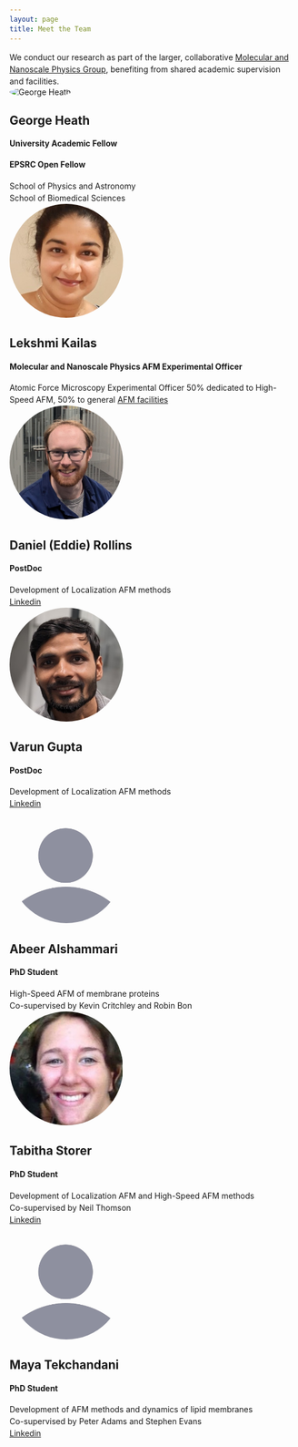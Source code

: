 ```yaml
---
layout: page
title: Meet the Team
---
```


<html>
<head>
  <style>
    /* Add some styling to make the layout look nice */
    p {
      margin: 0;
      line-height: 1.5;
    }
    
    .image-container {
      display: flex;
      align-items: center;
      margin-bottom: 20px; /* Added margin bottom for spacing between team members */
    }
    
    .image-container img {
      width: 200px;
      height: 200px;
      margin-right: 20px;
      border-radius: 50%; /* Add this to make the images circular */
      object-fit: cover; /* Add this to crop the images to fit the circular shape */
    }
    
    .image-container div {
      flex: 1; /* Added to allow text to take remaining space */
    }
  </style>
</head>
<body>
  <p>We conduct our research as part of the larger, collaborative <a href="https://mnp.leeds.ac.uk">Molecular and Nanoscale Physics Group</a>, benefiting from shared academic supervision and facilities.</p>
  <p></p>
  <div class="image-container">
    <img src="/assets/img/george.jpg" alt="George Heath">
    <div>
      <h2>George Heath</h2>
      <h4>University Academic Fellow</h4>   
      <h4>EPSRC Open Fellow</h4>  
      <p>School of Physics and Astronomy</p>
      <p>School of Biomedical Sciences</p>
    </div>
  </div>
  
  <div class="image-container">
    <img src="/assets/img/Lekshmi.jpg" alt="Lekshmi Kailas">
    <div>
      <h2>Lekshmi Kailas</h2>
      <h4>Molecular and Nanoscale Physics AFM Experimental Officer</h4>
      <p>Atomic Force Microscopy Experimental Officer 50% dedicated to High-Speed AFM, 50% to general <a href="https://mnp.leeds.ac.uk/facilities/atomic-force-microscopy/">AFM facilities</a></p>
    </div>
  </div>

  <div class="image-container">
    <img src="/assets/img/Eddie.jpg" alt="Varun Gupta">
    <div>
      <h2>Daniel (Eddie) Rollins</h2>
      <h4>PostDoc</h4>
      <p>Development of Localization AFM methods</p>
       <p> <a href="https://www.linkedin.com/in/daniel-eddie-rollins-25780712a/">Linkedin</a></p>
    </div>
  </div>

  <div class="image-container">
    <img src="/assets/img/Varun.jpeg" alt="Varun Gupta">
    <div>
      <h2>Varun Gupta</h2>
      <h4>PostDoc</h4>
      <p>Development of Localization AFM methods</p>
      <p> <a href="https://www.linkedin.com/in/varungupt4/">Linkedin</a></p>
    </div>
  </div>

  <div class="image-container">
    <img src="/assets/img/BlankProfile.jpg" alt="Abeer Alshammari">
    <div>
      <h2>Abeer Alshammari</h2>
      <h4>PhD Student</h4>
      <p>High-Speed AFM of membrane proteins</p>
      <p>Co-supervised by Kevin Critchley and Robin Bon</p>
    </div>
  </div>
  
  <div class="image-container">
    <img src="/assets/img/tabby.jpg" alt="Tabitha Storer">
    <div>
      <h2>Tabitha Storer</h2>
      <h4>PhD Student</h4>
      <p>Development of Localization AFM and High-Speed AFM methods</p>
      <p>Co-supervised by Neil Thomson</p>
      <p> <a href="https://www.linkedin.com/in/tabitha-storer-b309b5337/">Linkedin</a></p>
    </div>
  </div>
  
  <div class="image-container">
    <img src="/assets/img/BlankProfile.jpg" alt="Maya Tekchandani">
    <div>
      <h2>Maya Tekchandani</h2>
      <h4>PhD Student</h4>
      <p>Development of AFM methods and dynamics of lipid membranes</p>
      <p>Co-supervised by Peter Adams and Stephen Evans</p>
      <p> <a href="https://www.linkedin.com/in/maya-tekchandani-308a59204/">Linkedin</a></p>
    </div>
  </div>
</body>
</html>

